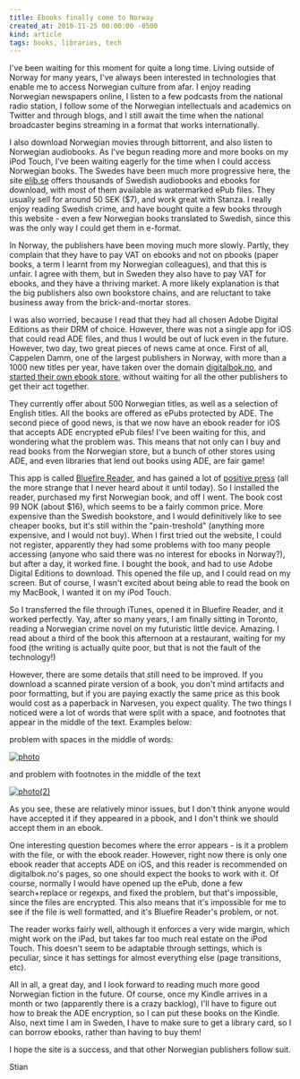 ```yaml
---
title: Ebooks finally come to Norway
created_at: 2010-11-25 00:00:00 -0500
kind: article
tags: books, libraries, tech
---
```


I've been waiting for this moment for quite a long time. Living outside
of Norway for many years, I've always been interested in technologies
that enable me to access Norwegian culture from afar. I enjoy reading
Norwegian newspapers online, I listen to a few podcasts from the
national radio station, I follow some of the Norwegian intellectuals and
academics on Twitter and through blogs, and I still await the time when
the national broadcaster begins streaming in a format that works
internationally.

I also download Norwegian movies through bittorrent, and also listen to
Norwegian audiobooks. As I've begun reading more and more books on my
iPod Touch, I've been waiting eagerly for the time when I could access
Norwegian books. The Swedes have been much more progressive here, the
site [elib.se](http://elib.se) offers thousands of Swedish audiobooks
and ebooks for download, with most of them available as watermarked ePub
files. They usually sell for around 50 SEK (\$7), and work great with
Stanza. I really enjoy reading Swedish crime, and have bought quite a
few books through this website - even a few Norwegian books translated
to Swedish, since this was the only way I could get them in e-format.

In Norway, the publishers have been moving much more slowly. Partly,
they complain that they have to pay VAT on ebooks and not on pbooks
(paper books, a term I learnt from my Norwegian colleagues), and that
this is unfair. I agree with them, but in Sweden they also have to pay
VAT for ebooks, and they have a thriving market. A more likely
explanation is that the big publishers also own bookstore chains, and
are reluctant to take business away from the brick-and-mortar stores.

I was also worried, because I read that they had all chosen Adobe
Digital Editions as their DRM of choice. However, there was not a single
app for iOS that could read ADE files, and thus I would be out of luck
even in the future. However, two day, two great pieces of news came at
once. First of all, Cappelen Damm, one of the largest publishers in
Norway, with more than a 1000 new titles per year, have taken over the
domain [digitalbok.no](http://digitalbok.no), and [started their own
ebook
store](http://www.dagbladet.no/2010/11/24/kultur/litteratur/bok/14429410/),
without waiting for all the other publishers to get their act together.

They currently offer about 500 Norwegian titles, as well as a selection
of English titles. All the books are offered as ePubs protected by ADE.
The second piece of good news, is that we now have an ebook reader for
iOS that accepts ADE encrypted ePub files! I've been waiting for this,
and wondering what the problem was. This means that not only can I buy
and read books from the Norwegian store, but a bunch of other stores
using ADE, and even libraries that lend out books using ADE, are fair
game!

This app is called [Bluefire Reader](http://www.bluefirereader.com/),
and has gained a lot of [positive
press](http://www.zdnet.com/blog/mobile-gadgeteer/the-ipad-may-be-the-best-universal-ebook-reader-thanks-to-bluefire-reader/4163)
(all the more strange that I never heard about it until today). So I
installed the reader, purchased my first Norwegian book, and off I went.
The book cost 99 NOK (about \$16), which seems to be a fairly common
price. More expensive than the Swedish bookstore, and I would
definitively like to see cheaper books, but it's still within the
"pain-treshold" (anything more expensive, and I would not buy). When I
first tried out the website, I could not register, apparently they had
some problems with too many people accessing (anyone who said there was
no interest for ebooks in Norway?), but after a day, it worked fine. I
bought the book, and had to use Adobe Digital Editions to download. This
opened the file up, and I could read on my screen. But of course, I
wasn't excited about being able to read the book on my MacBook, I wanted
it on my iPod Touch.

So I transferred the file through iTunes, opened it in Bluefire Reader,
and it worked perfectly. Yay, after so many years, I am finally sitting
in Toronto, reading a Norwegian crime novel on my futuristic little
device. Amazing. I read about a third of the book this afternoon at a
restaurant, waiting for my food (the writing is actually quite poor, but
that is not the fault of the technology!)

However, there are some details that still need to be improved. If you
download a scanned pirate version of a book, you don't mind artifacts
and poor formatting, but if you are paying exactly the same price as
this book would cost as a paperback in Narvesen, you expect quality. The
two things I noticed were a lot of words that were split with a space,
and footnotes that appear in the middle of the text. Examples below:

problem with spaces in the middle of words:

[![](http://reganmian.net/blog/wp-content/uploads/2010/11/photo.png "photo")](http://reganmian.net/blog/wp-content/uploads/2010/11/photo.png)

and problem with footnotes in the middle of the text

[![](http://reganmian.net/blog/wp-content/uploads/2010/11/photo2.png "photo(2)")](http://reganmian.net/blog/wp-content/uploads/2010/11/photo2.png)

As you see, these are relatively minor issues, but I don't think anyone
would have accepted it if they appeared in a pbook, and I don't think we
should accept them in an ebook.

One interesting question becomes where the error appears - is it a
problem with the file, or with the ebook reader. However, right now
there is only one ebook reader that accepts ADE on iOS, and this reader
is recommended on digitalbok.no's pages, so one should expect the books
to work with it. Of course, normally I would have opened up the ePub,
done a few search+replace or regexps, and fixed the problem, but that's
impossible, since the files are encrypted. This also means that it's
impossible for me to see if the file is well formatted, and it's
Bluefire Reader's problem, or not.

The reader works fairly well, although it enforces a very wide margin,
which might work on the iPad, but takes far too much real estate on the
iPod Touch. This doesn't seem to be adaptable through settings, which is
peculiar, since it has settings for almost everything else (page
transitions, etc).

All in all, a great day, and I look forward to reading much more good
Norwegian fiction in the future. Of course, once my Kindle arrives in a
month or two (apparently there is a crazy backlog), I'll have to figure
out how to break the ADE encryption, so I can put these books on the
Kindle. Also, next time I am in Sweden, I have to make sure to get a
library card, so I can borrow ebooks, rather than having to buy them!

I hope the site is a success, and that other Norwegian publishers follow
suit.

Stian

